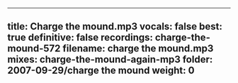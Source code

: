
---
title: Charge the mound.mp3
vocals: false
best: true
definitive: false
recordings: charge-the-mound-572
filename: charge the mound.mp3
mixes: charge-the-mound-again-mp3
folder: 2007-09-29/charge the mound
weight: 0
---